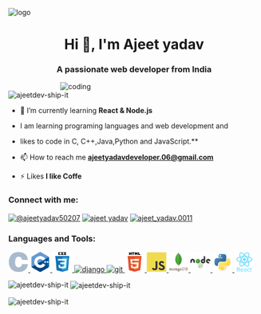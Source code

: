 ![logo](https://maruf001-mt.github.io/Premium-Delivery/web.gif)
<h1 align="center">Hi 👋, I'm Ajeet yadav</h1>
<h3 align="center">A passionate web developer from India</h3>

<img  align="right" alt="coding" width="400" src="https://cdn.dribbble.com/userupload/19730654/file/original-23a9368d5081d24e5277c67b35b68059.gif">

<p align="left"> <img src="https://komarev.com/ghpvc/?username=ajeetdev-ship-it&label=Profile%20views&color=0e75b6&style=flat" alt="ajeetdev-ship-it" /> </p>

- 🌱 I’m currently learning **React & Node.js**

- I am learning programing languages and web development and
-  likes to code in C, C++,Java,Python and JavaScript.**

- 📫 How to reach me **ajeetyadavdeveloper.06@gmail.com**

- ⚡ Likes **I like Coffe**

<h3 align="left">Connect with me:</h3>
<p align="left">
<a href="https://twitter.com/@ajeetyadav50207" target="blank"><img align="center" src="https://raw.githubusercontent.com/rahuldkjain/github-profile-readme-generator/master/src/images/icons/Social/twitter.svg" alt="@ajeetyadav50207" height="30" width="40" /></a>
<a href="https://linkedin.com/in/ajeet yadav" target="blank"><img align="center" src="https://raw.githubusercontent.com/rahuldkjain/github-profile-readme-generator/master/src/images/icons/Social/linked-in-alt.svg" alt="ajeet yadav" height="30" width="40" /></a>
<a href="https://instagram.com/ajeet_yadav.0011" target="blank"><img align="center" src="https://raw.githubusercontent.com/rahuldkjain/github-profile-readme-generator/master/src/images/icons/Social/instagram.svg" alt="ajeet_yadav.0011" height="30" width="40" /></a>
</p>

<h3 align="left">Languages and Tools:</h3>
<p align="left"> <a href="https://www.cprogramming.com/" target="_blank" rel="noreferrer"> <img src="https://raw.githubusercontent.com/devicons/devicon/master/icons/c/c-original.svg" alt="c" width="40" height="40"/> </a> <a href="https://www.w3schools.com/cpp/" target="_blank" rel="noreferrer"> <img src="https://raw.githubusercontent.com/devicons/devicon/master/icons/cplusplus/cplusplus-original.svg" alt="cplusplus" width="40" height="40"/> </a> <a href="https://www.w3schools.com/css/" target="_blank" rel="noreferrer"> <img src="https://raw.githubusercontent.com/devicons/devicon/master/icons/css3/css3-original-wordmark.svg" alt="css3" width="40" height="40"/> </a> <a href="https://www.djangoproject.com/" target="_blank" rel="noreferrer"> <img src="https://cdn.worldvectorlogo.com/logos/django.svg" alt="django" width="40" height="40"/> </a> <a href="https://git-scm.com/" target="_blank" rel="noreferrer"> <img src="https://www.vectorlogo.zone/logos/git-scm/git-scm-icon.svg" alt="git" width="40" height="40"/> </a> <a href="https://www.w3.org/html/" target="_blank" rel="noreferrer"> <img src="https://raw.githubusercontent.com/devicons/devicon/master/icons/html5/html5-original-wordmark.svg" alt="html5" width="40" height="40"/> </a> <a href="https://developer.mozilla.org/en-US/docs/Web/JavaScript" target="_blank" rel="noreferrer"> <img src="https://raw.githubusercontent.com/devicons/devicon/master/icons/javascript/javascript-original.svg" alt="javascript" width="40" height="40"/> </a> <a href="https://www.mongodb.com/" target="_blank" rel="noreferrer"> <img src="https://raw.githubusercontent.com/devicons/devicon/master/icons/mongodb/mongodb-original-wordmark.svg" alt="mongodb" width="40" height="40"/> </a> <a href="https://nodejs.org" target="_blank" rel="noreferrer"> <img src="https://raw.githubusercontent.com/devicons/devicon/master/icons/nodejs/nodejs-original-wordmark.svg" alt="nodejs" width="40" height="40"/> </a> <a href="https://www.python.org" target="_blank" rel="noreferrer"> <img src="https://raw.githubusercontent.com/devicons/devicon/master/icons/python/python-original.svg" alt="python" width="40" height="40"/> </a> <a href="https://reactjs.org/" target="_blank" rel="noreferrer"> <img src="https://raw.githubusercontent.com/devicons/devicon/master/icons/react/react-original-wordmark.svg" alt="react" width="40" height="40"/> </a> </p>

<p><img align="left" src="https://github-readme-stats.vercel.app/api/top-langs?username=ajeetdev-ship-it&show_icons=true&locale=en&layout=compact" alt="ajeetdev-ship-it" /></p>

<p>&nbsp;<img align="center" src="https://github-readme-stats.vercel.app/api?username=ajeetdev-ship-it&show_icons=true&locale=en" alt="ajeetdev-ship-it" /></p>

<p><img align="center" src="https://github-readme-streak-stats.herokuapp.com/?user=ajeetdev-ship-it&" alt="ajeetdev-ship-it" /></p>

